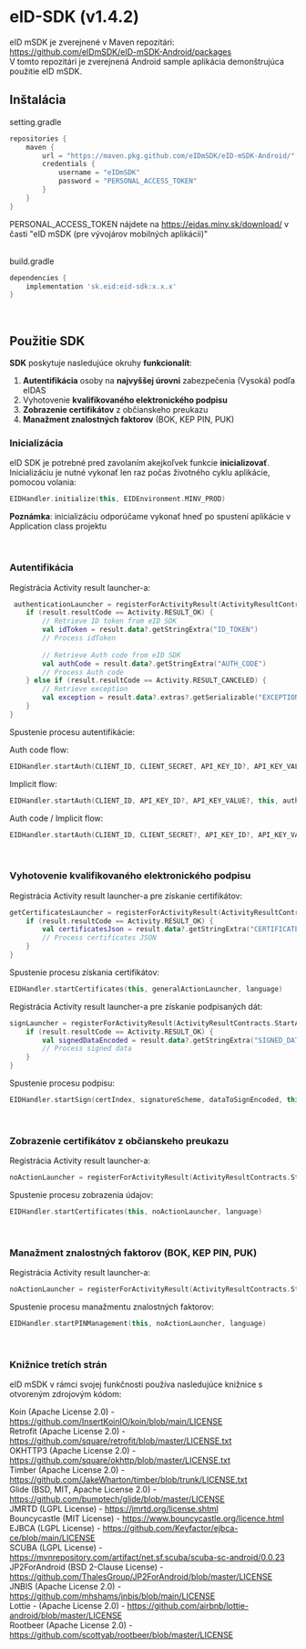# eID-SDK (v1.4.2)

eID mSDK je zverejnené v Maven repozitári: https://github.com/eIDmSDK/eID-mSDK-Android/packages<br>
V tomto repozitári je zverejnená Android sample aplikácia demonštrujúca použitie eID mSDK. 

## Inštalácia

setting.gradle

```groovy
repositories {
    maven {
        url = "https://maven.pkg.github.com/eIDmSDK/eID-mSDK-Android/"
        credentials {
            username = "eIDmSDK"
            password = "PERSONAL_ACCESS_TOKEN"
        }
    }
}
```
PERSONAL_ACCESS_TOKEN nájdete na https://eidas.minv.sk/download/ v časti "eID mSDK (pre vývojárov mobilných aplikácii)"<br><br>

build.gradle

```groovy
dependencies {
    implementation 'sk.eid:eid-sdk:x.x.x'
}
```

<br>

## Použitie SDK

**SDK** poskytuje nasledujúce okruhy **funkcionalít**:
1.	**Autentifikácia** osoby na **najvyššej úrovni** zabezpečenia (Vysoká) podľa eIDAS
2.	Vyhotovenie **kvalifikovaného elektronického podpisu**
3.	**Zobrazenie certifikátov** z občianskeho preukazu
4.	**Manažment znalostných faktorov** (BOK, KEP PIN, PUK) 

### Inicializácia

eID SDK je potrebné pred zavolaním akejkoľvek funkcie **inicializovať**. Inicializáciu je nutné vykonať len raz počas životného cyklu aplikácie, pomocou volania:

```kotlin
EIDHandler.initialize(this, EIDEnvironment.MINV_PROD)
```

**Poznámka**: inicializáciu odporúčame vykonať hneď po spustení aplikácie v Application class projektu

<br>

### Autentifikácia

Registrácia Activity result launcher-a:

```kotlin
 authenticationLauncher = registerForActivityResult(ActivityResultContracts.StartActivityForResult()) { result ->
    if (result.resultCode == Activity.RESULT_OK) {
        // Retrieve ID token from eID SDK
        val idToken = result.data?.getStringExtra("ID_TOKEN")
        // Process idToken
        
        // Retrieve Auth code from eID SDK
        val authCode = result.data?.getStringExtra("AUTH_CODE")
        // Process Auth code
    } else if (result.resultCode == Activity.RESULT_CANCELED) {
        // Retrieve exception
        val exception = result.data?.extras?.getSerializable("EXCEPTION") as Throwable?
    }
}
```

Spustenie procesu autentifikácie:

Auth code flow:

```kotlin
EIDHandler.startAuth(CLIENT_ID, CLIENT_SECRET, API_KEY_ID?, API_KEY_VALUE?, this, authenticationLauncher, language)
```

Implicit flow:

```kotlin
EIDHandler.startAuth(CLIENT_ID, API_KEY_ID?, API_KEY_VALUE?, this, authenticationLauncher, language)
```

Auth code / Implicit flow:

```kotlin
EIDHandler.startAuth(CLIENT_ID, CLIENT_SECRET?, API_KEY_ID?, API_KEY_VALUE?, this, authenticationLauncher, EIDAuthenticationFlow, language)
```

<br>

### Vyhotovenie kvalifikovaného elektronického podpisu

Registrácia Activity result launcher-a pre získanie certifikátov:

```kotlin
getCertificatesLauncher = registerForActivityResult(ActivityResultContracts.StartActivityForResult()) { result ->
    if (result.resultCode == Activity.RESULT_OK) {
        val certificatesJson = result.data?.getStringExtra("CERTIFICATES")
        // Process certificates JSON
    }
}
```

Spustenie procesu získania certifikátov:

```kotlin
EIDHandler.startCertificates(this, generalActionLauncher, language)
```

Registrácia Activity result launcher-a pre získanie podpísaných dát:

```kotlin
signLauncher = registerForActivityResult(ActivityResultContracts.StartActivityForResult()) { result ->
    if (result.resultCode == Activity.RESULT_OK) {
        val signedDataEncoded = result.data?.getStringExtra("SIGNED_DATA")
        // Process signed data 
    }
}
```

Spustenie procesu podpisu:

```kotlin
EIDHandler.startSign(certIndex, signatureScheme, dataToSignEncoded, this, signLauncher, language)
```

<br>

### Zobrazenie certifikátov z občianskeho preukazu

Registrácia Activity result launcher-a:

```kotlin
noActionLauncher = registerForActivityResult(ActivityResultContracts.StartActivityForResult()) { }
```

Spustenie procesu zobrazenia údajov:

```kotlin
EIDHandler.startCertificates(this, noActionLauncher, language)
```

<br>

### Manažment znalostných faktorov (BOK, KEP PIN, PUK) 

Registrácia Activity result launcher-a:

```kotlin
noActionLauncher = registerForActivityResult(ActivityResultContracts.StartActivityForResult()) { }
```

Spustenie procesu manažmentu znalostných faktorov:

```kotlin
EIDHandler.startPINManagement(this, noActionLauncher, language)
```

<br>

### Knižnice tretích strán
eID mSDK v rámci svojej funkčnosti používa nasledujúce knižnice s otvoreným zdrojovým kódom:

Koin (Apache License 2.0) - https://github.com/InsertKoinIO/koin/blob/main/LICENSE<br>
Retrofit (Apache License 2.0) - https://github.com/square/retrofit/blob/master/LICENSE.txt<br>
OKHTTP3 (Apache License 2.0) - https://github.com/square/okhttp/blob/master/LICENSE.txt<br>
Timber (Apache License 2.0) - https://github.com/JakeWharton/timber/blob/trunk/LICENSE.txt<br>
Glide (BSD, MIT, Apache License 2.0) - https://github.com/bumptech/glide/blob/master/LICENSE<br>
JMRTD (LGPL License) - https://jmrtd.org/license.shtml<br>
Bouncycastle (MIT License) - https://www.bouncycastle.org/licence.html<br>
EJBCA (LGPL License) - https://github.com/Keyfactor/ejbca-ce/blob/main/LICENSE<br>
SCUBA (LGPL License) - https://mvnrepository.com/artifact/net.sf.scuba/scuba-sc-android/0.0.23<br>
JP2ForAndroid (BSD 2-Clause License) - https://github.com/ThalesGroup/JP2ForAndroid/blob/master/LICENSE<br>
JNBIS (Apache License 2.0) - https://github.com/mhshams/jnbis/blob/main/LICENSE<br>
Lottie - (Apache License 2.0) - https://github.com/airbnb/lottie-android/blob/master/LICENSE<br>
Rootbeer (Apache License 2.0) - https://github.com/scottyab/rootbeer/blob/master/LICENSE<br>
